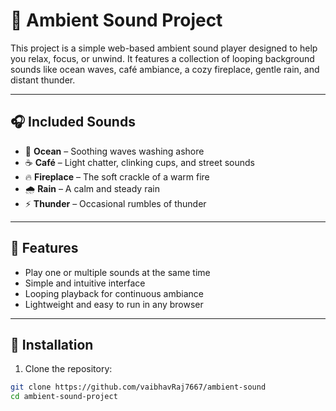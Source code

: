 # 🌿 Ambient Sound Project

This project is a simple web-based ambient sound player designed to help you relax, focus, or unwind. It features a collection of looping background sounds like ocean waves, café ambiance, a cozy fireplace, gentle rain, and distant thunder.

---

## 🎧 Included Sounds

- 🌊 **Ocean** – Soothing waves washing ashore
- ☕ **Café** – Light chatter, clinking cups, and street sounds
- 🔥 **Fireplace** – The soft crackle of a warm fire
- 🌧️ **Rain** – A calm and steady rain
- ⚡ **Thunder** – Occasional rumbles of thunder

---

## 🚀 Features

- Play one or multiple sounds at the same time
- Simple and intuitive interface
- Looping playback for continuous ambiance
- Lightweight and easy to run in any browser

---

## 📂 Installation

1. Clone the repository:

```bash
git clone https://github.com/vaibhavRaj7667/ambient-sound
cd ambient-sound-project
